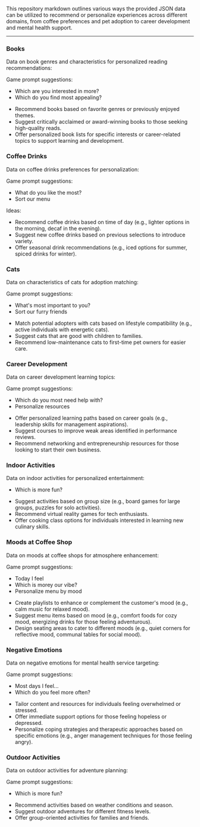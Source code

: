 This repository markdown outlines various ways the provided JSON data can be utilized to recommend or personalize experiences across different domains, from coffee preferences and pet adoption to career development and mental health support.

***

### Books
Data on book genres and characteristics for personalized reading recommendations:

Game prompt suggestions:
* Which are you interested in more?
* Which do you find most appealing?

- Recommend books based on favorite genres or previously enjoyed themes.
- Suggest critically acclaimed or award-winning books to those seeking high-quality reads.
- Offer personalized book lists for specific interests or career-related topics to support learning and development.

### Coffee Drinks
Data on coffee drinks preferences for personalization:

Game prompt suggestions:
* What do you like the most?
* Sort our menu

Ideas:
- Recommend coffee drinks based on time of day (e.g., lighter options in the morning, decaf in the evening).
- Suggest new coffee drinks based on previous selections to introduce variety.
- Offer seasonal drink recommendations (e.g., iced options for summer, spiced drinks for winter).

### Cats
Data on characteristics of cats for adoption matching:

Game prompt suggestions:
* What's most important to you?
* Sort our furry friends

- Match potential adopters with cats based on lifestyle compatibility (e.g., active individuals with energetic cats).
- Suggest cats that are good with children to families.
- Recommend low-maintenance cats to first-time pet owners for easier care.

### Career Development
Data on career development learning topics:

Game prompt suggestions:
* Which do you most need help with?
* Personalize resources

- Offer personalized learning paths based on career goals (e.g., leadership skills for management aspirations).
- Suggest courses to improve weak areas identified in performance reviews.
- Recommend networking and entrepreneurship resources for those looking to start their own business.

### Indoor Activities
Data on indoor activities for personalized entertainment:
* Which is more fun?

- Suggest activities based on group size (e.g., board games for large groups, puzzles for solo activities).
- Recommend virtual reality games for tech enthusiasts.
- Offer cooking class options for individuals interested in learning new culinary skills.

### Moods at Coffee Shop
Data on moods at coffee shops for atmosphere enhancement:

Game prompt suggestions:
* Today I feel 
* Which is morey our vibe?
* Personalize menu by mood

- Create playlists to enhance or complement the customer's mood (e.g., calm music for relaxed mood).
- Suggest menu items based on mood (e.g., comfort foods for cozy mood, energizing drinks for those feeling adventurous).
- Design seating areas to cater to different moods (e.g., quiet corners for reflective mood, communal tables for social mood).

### Negative Emotions
Data on negative emotions for mental health service targeting:

Game prompt suggestions:
* Most days I feel...
* Which do you feel more often?

- Tailor content and resources for individuals feeling overwhelmed or stressed.
- Offer immediate support options for those feeling hopeless or depressed.
- Personalize coping strategies and therapeutic approaches based on specific emotions (e.g., anger management techniques for those feeling angry).

### Outdoor Activities
Data on outdoor activities for adventure planning:

Game prompt suggestions:
* Which is more fun?

- Recommend activities based on weather conditions and season.
- Suggest outdoor adventures for different fitness levels.
- Offer group-oriented activities for families and friends.